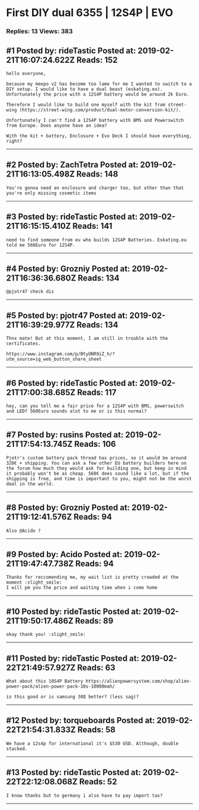 # First DIY dual 6355 &#124; 12S4P &#124; EVO

### Replies: 13 Views: 383

## \#1 Posted by: rideTastic Posted at: 2019-02-21T16:07:24.622Z Reads: 152

```
hello everyone,

because my meepo v2 has become too lame for me I wanted to switch to a DIY setup. I would like to have a dual beast (eskating.eu). Unfortunately the price with a 12S4P battery would be around 2k Euro.

Therefore I would like to build one myself with the kit from street-wing (https://street-wing.com/product/dual-motor-conversion-kit/).

Unfortunately I can't find a 12S4P battery with BMS and Powerswitch from Europe. Does anyone have an idea? 

With the kit + battery, Enclosure + Evo Deck I should have everything, right?
```

---
## \#2 Posted by: ZachTetra Posted at: 2019-02-21T16:13:05.498Z Reads: 148

```
You're gonna need an enclosure and charger too, but other than that you're only missing cosmetic items
```

---
## \#3 Posted by: rideTastic Posted at: 2019-02-21T16:15:15.410Z Reads: 141

```
need to find someone from eu who builds 12S4P Batteries. Eskating.eu told me 560Euro for 12S4P.
```

---
## \#4 Posted by: Grozniy Posted at: 2019-02-21T16:36:36.680Z Reads: 134

```
@pjotr47 check dis
```

---
## \#5 Posted by: pjotr47 Posted at: 2019-02-21T16:39:29.977Z Reads: 134

```
Thnx mate! But at this moment, I am still in trouble with the certificates.

https://www.instagram.com/p/BtyUNR9iZ_h/?utm_source=ig_web_button_share_sheet
```

---
## \#6 Posted by: rideTastic Posted at: 2019-02-21T17:00:38.685Z Reads: 117

```
hey, can you tell me a fair price for a 12S4P with BMS, powerswitch and LED? 560Euro sounds alot to me or is this normal?
```

---
## \#7 Posted by: rusins Posted at: 2019-02-21T17:54:13.745Z Reads: 106

```
Pjotr's custom battery pack thread has prices, so it would be around 320€ + shipping. You can ask a few other EU battery builders here on the forum how much they would ask for building one, but keep in mind it probably won't be as cheap. 560€ does sound like a lot, but if the shipping is free, and time is important to you, might not be the worst deal in the world.
```

---
## \#8 Posted by: Grozniy Posted at: 2019-02-21T19:12:41.576Z Reads: 94

```
Also @Acido ?
```

---
## \#9 Posted by: Acido Posted at: 2019-02-21T19:47:47.738Z Reads: 94

```
Thanks for reccomending me, my wait list is pretty crowded at the moment :slight_smile:
I will pm you the price and waiting time when i come home
```

---
## \#10 Posted by: rideTastic Posted at: 2019-02-21T19:50:17.486Z Reads: 89

```
okay thank you! :slight_smile:
```

---
## \#11 Posted by: rideTastic Posted at: 2019-02-22T21:49:57.927Z Reads: 63

```
What about this 10S4P Battery https://alienpowersystem.com/shop/alien-power-pack/alien-power-pack-10s-10000mah/

is this good or is samsung 30Q better? (less sag)?
```

---
## \#12 Posted by: torqueboards Posted at: 2019-02-22T21:54:31.833Z Reads: 58

```
We have a 12s4p for international it's $530 USD. Although, double stacked.
```

---
## \#13 Posted by: rideTastic Posted at: 2019-02-22T22:12:08.068Z Reads: 52

```
I know thanks but to germany i also have to pay import tax?
```

---
